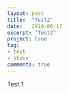 ```yaml
---
layout: post
title:  "Test2"
date:   2016-06-17
excerpt: "Test2"
project: true
tag:
- test 
- steve
comments: true
---
```


Test 1
